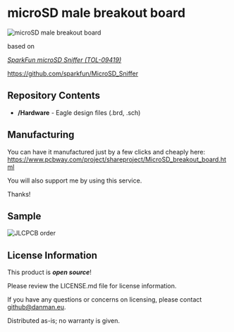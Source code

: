 microSD male breakout board
=========================

![microSD male breakout board](img/IMG_20181205_133011.jpg)

based on

[*SparkFun microSD Sniffer (TOL-09419)*](https://www.sparkfun.com/products/9419)

https://github.com/sparkfun/MicroSD_Sniffer


Repository Contents
-------------------
* **/Hardware** - Eagle design files (.brd, .sch)

Manufacturing
-------------------
You can have it manufactured just by a few clicks and cheaply here: https://www.pcbway.com/project/shareproject/MicroSD_breakout_board.html

You will also support me by using this service.

Thanks!

Sample
-------------------
![JLCPCB order](img/sdbreakout-jlcpcb.png)


License Information
-------------------

This product is _**open source**_! 

Please review the LICENSE.md file for license information. 

If you have any questions or concerns on licensing, please contact github@danman.eu.

Distributed as-is; no warranty is given.

